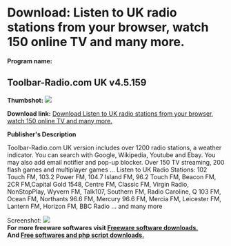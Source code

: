 # Download: Listen to UK radio stations from your browser, watch 150 online TV and many more.

**Program name:**

## Toolbar-Radio.com UK v4.5.159

  
**Thumbshot:** ![](http://www.freewarefiles.com/screenshot/tbarradiouk_md.jpg)   
  
**Download link:** [Download Listen to UK radio stations from your browser, watch 150 online TV and many more.](http://freesoftwares.boysofts.com/Toolbar-Radiocom-UK-V_program_35923.html)  
  


**Publisher's Description**  
  


Toolbar-Radio.com UK version includes over 1200 radio stations, a weather indicator. You can search with Google, Wikipedia, Youtube and Ebay. You may also add email notifier and pop-up blocker. Over 150 TV streaming, 200 flash games and multiplayer games ... Listen to UK Radio Stations: 102 Touch FM, 103.2 Power FM, 104.7 Island FM, 96.2 Touch FM, Beacon FM, 2CR FM,Capital Gold 1548, Centre FM, Classic FM, Virgin Radio, NonStopPlay, Wyvern FM, Talk107, Southern FM, Radio Caroline, Q 103 FM, Ocean FM, Northants 96.6 FM, Mercury 96.6 FM, Mercia FM, Leicester FM, Lantern FM, Horizon FM, BBC Radio ... and many more 

  
  
Screenshot: ![](http://www.freewarefiles.com/screenshot/tbarradiouk.jpg)   
**For more freeware softwares visit [Freeware software downloads.](http://freesoftwares.boysofts.com/)**   
**And [Free softwares and php script downloads.](http://www.boysofts.com/)**
